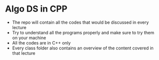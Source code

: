 # Algo DS in CPP 

- The repo will contain all the codes that would be discussed in every lecture
- Try to understand all the programs properly and make sure to try them on your machine
- All the codes are in C++ only 
- Every class folder also contains an overview of the content covered in that lecture 